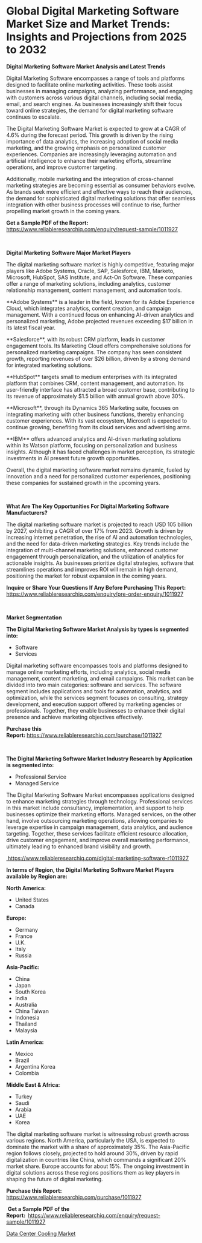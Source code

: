 <p><h1>Global Digital Marketing Software Market Size and Market Trends: Insights and Projections from 2025 to 2032</h1></p><p><strong>Digital Marketing Software Market Analysis and Latest Trends</strong></p>
<p><p>Digital Marketing Software encompasses a range of tools and platforms designed to facilitate online marketing activities. These tools assist businesses in managing campaigns, analyzing performance, and engaging with customers across various digital channels, including social media, email, and search engines. As businesses increasingly shift their focus toward online strategies, the demand for digital marketing software continues to escalate.</p><p>The Digital Marketing Software Market is expected to grow at a CAGR of 4.6% during the forecast period. This growth is driven by the rising importance of data analytics, the increasing adoption of social media marketing, and the growing emphasis on personalized customer experiences. Companies are increasingly leveraging automation and artificial intelligence to enhance their marketing efforts, streamline operations, and improve customer targeting. </p><p>Additionally, mobile marketing and the integration of cross-channel marketing strategies are becoming essential as consumer behaviors evolve. As brands seek more efficient and effective ways to reach their audiences, the demand for sophisticated digital marketing solutions that offer seamless integration with other business processes will continue to rise, further propelling market growth in the coming years.</p></p>
<p><strong>Get a Sample PDF of the Report:&nbsp;</strong> <a href="https://www.reliableresearchiq.com/enquiry/request-sample/1011927?utm_campaign=2477&utm_medium=2&utm_source=Github&utm_content=ia&utm_term=06032025&utm_id=digital-marketing-software">https://www.reliableresearchiq.com/enquiry/request-sample/1011927</a></p>
<p>&nbsp;</p>
<p><strong>Digital Marketing Software Major Market Players</strong></p>
<p><p>The digital marketing software market is highly competitive, featuring major players like Adobe Systems, Oracle, SAP, Salesforce, IBM, Marketo, Microsoft, HubSpot, SAS Institute, and Act-On Software. These companies offer a range of marketing solutions, including analytics, customer relationship management, content management, and automation tools.</p><p>**Adobe Systems** is a leader in the field, known for its Adobe Experience Cloud, which integrates analytics, content creation, and campaign management. With a continued focus on enhancing AI-driven analytics and personalized marketing, Adobe projected revenues exceeding $17 billion in its latest fiscal year.</p><p>**Salesforce**, with its robust CRM platform, leads in customer engagement tools. Its Marketing Cloud offers comprehensive solutions for personalized marketing campaigns. The company has seen consistent growth, reporting revenues of over $26 billion, driven by a strong demand for integrated marketing solutions.</p><p>**HubSpot** targets small to medium enterprises with its integrated platform that combines CRM, content management, and automation. Its user-friendly interface has attracted a broad customer base, contributing to its revenue of approximately $1.5 billion with annual growth above 30%.</p><p>**Microsoft**, through its Dynamics 365 Marketing suite, focuses on integrating marketing with other business functions, thereby enhancing customer experiences. With its vast ecosystem, Microsoft is expected to continue growing, benefiting from its cloud services and advertising arms.</p><p>**IBM** offers advanced analytics and AI-driven marketing solutions within its Watson platform, focusing on personalization and business insights. Although it has faced challenges in market perception, its strategic investments in AI present future growth opportunities.</p><p>Overall, the digital marketing software market remains dynamic, fueled by innovation and a need for personalized customer experiences, positioning these companies for sustained growth in the upcoming years.</p></p>
<p>&nbsp;</p>
<p><strong>What Are The Key Opportunities For Digital Marketing Software Manufacturers?</strong></p>
<p><p>The digital marketing software market is projected to reach USD 105 billion by 2027, exhibiting a CAGR of over 17% from 2023. Growth is driven by increasing internet penetration, the rise of AI and automation technologies, and the need for data-driven marketing strategies. Key trends include the integration of multi-channel marketing solutions, enhanced customer engagement through personalization, and the utilization of analytics for actionable insights. As businesses prioritize digital strategies, software that streamlines operations and improves ROI will remain in high demand, positioning the market for robust expansion in the coming years.</p></p>
<p><strong>Inquire or Share Your Questions If Any Before Purchasing This Report:</strong> <a href="https://www.reliableresearchiq.com/enquiry/pre-order-enquiry/1011927?utm_campaign=2477&utm_medium=2&utm_source=Github&utm_content=ia&utm_term=06032025&utm_id=digital-marketing-software">https://www.reliableresearchiq.com/enquiry/pre-order-enquiry/1011927</a></p>
<p>&nbsp;</p>
<p><strong>Market Segmentation</strong></p>
<p><strong>The Digital Marketing Software Market Analysis by types is segmented into:</strong></p>
<p><ul><li>Software</li><li>Services</li></ul></p>
<p><p>Digital marketing software encompasses tools and platforms designed to manage online marketing efforts, including analytics, social media management, content marketing, and email campaigns. This market can be divided into two main categories: software and services. The software segment includes applications and tools for automation, analytics, and optimization, while the services segment focuses on consulting, strategy development, and execution support offered by marketing agencies or professionals. Together, they enable businesses to enhance their digital presence and achieve marketing objectives effectively.</p></p>
<p><strong>Purchase this Report:&nbsp;</strong><a href="https://www.reliableresearchiq.com/purchase/1011927?utm_campaign=2477&utm_medium=2&utm_source=Github&utm_content=ia&utm_term=06032025&utm_id=digital-marketing-software">https://www.reliableresearchiq.com/purchase/1011927</a></p>
<p>&nbsp;</p>
<p><strong>The Digital Marketing Software Market Industry Research by Application is segmented into:</strong></p>
<p><ul><li>Professional Service</li><li>Managed Service</li></ul></p>
<p><p>The Digital Marketing Software Market encompasses applications designed to enhance marketing strategies through technology. Professional services in this market include consultancy, implementation, and support to help businesses optimize their marketing efforts. Managed services, on the other hand, involve outsourcing marketing operations, allowing companies to leverage expertise in campaign management, data analytics, and audience targeting. Together, these services facilitate efficient resource allocation, drive customer engagement, and improve overall marketing performance, ultimately leading to enhanced brand visibility and growth.</p></p>
<p><a href="https://www.reliableresearchiq.com/digital-marketing-software-r1011927?utm_campaign=2477&utm_medium=2&utm_source=Github&utm_content=ia&utm_term=06032025&utm_id=digital-marketing-software">&nbsp;https://www.reliableresearchiq.com/digital-marketing-software-r1011927</a></p>
<p><strong>In terms of Region, the Digital Marketing Software Market Players available by Region are:</strong></p>
<p>
    <p> <strong> North America: </strong>
        <ul>
            <li>United States</li>
            <li>Canada</li>
        </ul>
        </p> 
    <p> <strong> Europe: </strong>
        <ul>
            <li>Germany</li>
            <li>France</li>
            <li>U.K.</li>
            <li>Italy</li>
            <li>Russia</li>
        </ul>
        </p> 
    <p> <strong> Asia-Pacific: </strong>
        <ul>
            <li>China</li>
            <li>Japan</li>
            <li>South Korea</li>
            <li>India</li>
            <li>Australia</li>
            <li>China Taiwan</li>
            <li>Indonesia</li>
            <li>Thailand</li>
            <li>Malaysia</li>
        </ul>
        </p> 
    <p> <strong> Latin America: </strong>
        <ul>
            <li>Mexico</li>
            <li>Brazil</li>
            <li>Argentina Korea</li>
            <li>Colombia</li>
        </ul>
        </p> 
    <p> <strong> Middle East & Africa: </strong>
        <ul>
            <li>Turkey</li>
            <li>Saudi</li>
            <li>Arabia</li>
            <li>UAE</li>
            <li>Korea</li>
        </ul>
    </p>
    </p>
<p><p>The digital marketing software market is witnessing robust growth across various regions. North America, particularly the USA, is expected to dominate the market with a share of approximately 35%. The Asia-Pacific region follows closely, projected to hold around 30%, driven by rapid digitalization in countries like China, which commands a significant 20% market share. Europe accounts for about 15%. The ongoing investment in digital solutions across these regions positions them as key players in shaping the future of digital marketing.</p></p>
<p><strong>Purchase this Report: </strong><a href="https://www.reliableresearchiq.com/purchase/1011927?utm_campaign=2477&utm_medium=2&utm_source=Github&utm_content=ia&utm_term=06032025&utm_id=digital-marketing-software">https://www.reliableresearchiq.com/purchase/1011927</a></p>
<p>&nbsp;<strong>Get a Sample PDF of the Report:&nbsp;&nbsp;</strong><a href="https://www.reliableresearchiq.com/enquiry/request-sample/1011927?utm_campaign=2477&utm_medium=2&utm_source=Github&utm_content=ia&utm_term=06032025&utm_id=digital-marketing-software">https://www.reliableresearchiq.com/enquiry/request-sample/1011927</a></p>
<p><strong></strong></p>
<p><p><a href="https://github.com/hammelximalschid/Market-Research-Report-List-1/blob/main/data-center-cooling-market.md?utm_campaign=2477&utm_medium=2&utm_source=Github&utm_content=ia&utm_term=06032025&utm_id=digital-marketing-software">Data Center Cooling Market</a></p></p>